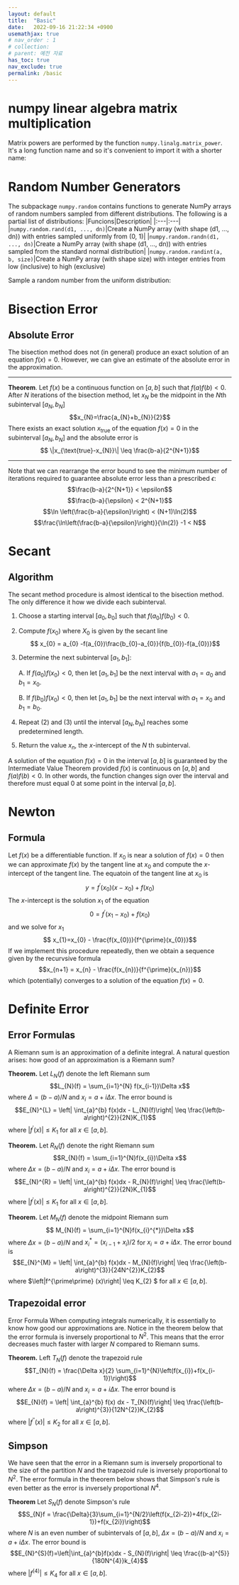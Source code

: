 ```yaml
---
layout: default
title:  "Basic"
date:   2022-09-16 21:22:34 +0900
usemathjax: true
# nav_order : 1
# collection: 
# parent: 예전 자료
has_toc: true
nav_exclude: true
permalink: /basic
---
```



# numpy linear algebra matrix multiplication
Matrix powers are performed by the function `numpy.linalg.matrix_power`. It's a long function name and so it's convenient to import it with a shorter name:


# Random Number Generators
The subpackage `numpy.random` contains functions to generate NumPy arrays of random numbers sampled from different distributions. The following is a partial list of distributions:
|Funcions|Description|
|:---|:---|
|`numpy.random.rand(d1, ..., dn)`|Create a NumPy array (with shape (d1, ..., dn)) with entries sampled uniformly from (0, 1)|
|`numpy.random.randn(d1, ..., dn)`|Create a NumPy array (with shape (d1, ..., dn)) with entries sampled from the standard normal distribution|
|`numpy.random.randint(a, b, size)`|Create a NumPy array (with shape size) with integer entries from low (inclusive) to high (exclusive)

Sample a random number from the uniform distribution:

# Bisection Error
## Absolute Error 

The bisection method does not (in general) produce an exact solution of an equation $f(x) = 0$. However, we can give an estimate of the absolute error in the approximation.
* * *
**Theorem**. Let $f(x)$ be a continuous function on $[a,b]$ such that $f(a)f(b)<0$. After $N$ iterations of the bisection method, let $x_{N}$ be the midpoint in the $N$th subinterval $[a_{N},b_{N}]$ $$x_{N}=\frac{a_{N}+b_{N}}{2}$$ There exists an exact solution $x_{\text{true}}$ of the equation $f(x)=0$ in the subinterval $[a_{N},b_{N}]$ and the absolute error is $$ \|x_{\text{true}-x_{N}}\| \leq \frac{b-a}{2^{N+1}}$$
- - -
Note that we can rearrange the error bound to see the minimum number of iterations required to guarantee absolute error less than a prescribed $\epsilon$:
$$\frac{b-a}{2^{N+1}} < \epsilon$$ 
$$\frac{b-a}{\epsilon} < 2^{N+1}$$
$$\ln \left(\frac{b-a}{\epsilon}\right) < (N+1)\ln(2)$$
$$\frac{\ln\left(\frac{b-a}{\epsilon}\right)}{\ln(2)} -1 < N$$ 


# Secant
## Algorithm
The secant method procedure is almost identical to the bisection method. The only difference it how we divide each subinterval.
1. Choose a starting interval $[a_{0},b_{0}]$ such that $f(a_{0})f(b_{0})<0$.
1. Compute $f(x_{0})$ where $X_{0}$ is given by the secant line $$ x_{0} = a_{0} -f(a_{0})\frac{b_{0}-a_{0}}{f(b_{0})-f(a_{0})}$$
1. Determine the next subinterval $[a_{1},b_{1}]$:
    
    A. If $f(a_{0})f(x_{0}) <0$, then let $[a_{1},b_{1}]$ be the next interval with $a_{1}=a_{0}$ and $b_{1}=x_{0}$.
    
    B. If $f(b_{0})f(x_{0})<0$, then let $[a_{1},b_{1}]$ be the next interval with $a_{1}=x_{0}$ and $b_{1}=b_{0}$.
1. Repeat (2) and (3) until the interval $[a_{N},b_{N}]$ reaches some predetermined length.
1. Return the value $x_{n}$, the $x$-intercept of the $N$ th subinterval.

A solution of the equation $f(x)=0$ in the interval $[a,b]$ is guaranteed by the Intermediate Value Theorem provided $f(x)$ is continuous on $[a,b]$ and $f(a)f(b)<0$. In other words, the function changes sign over the interval and therefore must equal 0 at some point in the interval $[a,b]$.

# Newton
## Formula
Let $f(x)$ be a differentiable function. If $x_{0}$ is near a solution of $f(x)=0$ then we can approximate $f(x)$ by the tangent line at $x_{0}$ and compute the $x$-intercept of the tangent line.
The equatoin of the tangent line at $x_{0}$ is $$y=f^{\prime}(x_{0})(x-x_{0}) + f(x_{0})$$
The $x$-intercept is the solution $x_{1}$ of the equation $$0=f^{\prime}(x_{1}-x_{0})+f(x_{0})$$ and we solve for $x_{1}$
$$ x_{1}=x_{0} - \frac{f(x_{0})}{f^{\prime}(x_{0})}$$
If we implement this procedure repeatedly, then we obtain a sequence given by the recurvsive formula $$x_{n+1} = x_{n} - \frac{f(x_{n})}{f^{\prime}(x_{n})}$$
which (potentially) converges to a solution of the equation $f(x)=0$.

# Definite Error
## Error Formulas
A Riemann sum is an approximation of a definite integral. A natural question arises: how good of an approximation is a Riemann sum?

**Theorem.** Let $L_{N}(f)$ denote the left Riemann sum $$L_{N}(f) = \sum_{i=1}^{N} f(x_{i-1})\Delta x$$
where $\Delta = (b-a)/N$ and $x_{i} = a+i\Delta x$. The error bound is $$E_{N}^{L} = \left| \int_{a}^{b} f(x)dx - L_{N}(f)\right| \leq \frac{\left(b-a\right)^{2}}{2N}K_{1}$$
where $\left|f^{\prime}(x)\right| \leq K_{1}$ for all $x \in \left[a,b\right]$.

**Theorem.** Let $R_{N}(f)$ denote the right Riemann sum $$R_{N}(f) = \sum_{i=1}^{N}f(x_{i})\Delta x$$
where $\Delta x = (b-a)/N$ and $x_{i} = a+i\Delta x$. The error bound is $$E_{N}^{R} = \left| \int_{a}^{b} f(x)dx - R_{N}(f)\right| \leq \frac{\left(b-a\right)^{2}}{2N}K_{1}$$
where $\left|f^{\prime}(x)\right| \leq K_{1}$ for all $x \in \left[a,b\right]$.

**Theorem.** Let $M_{N}(f)$ denote the midpoint Riemann sum $$ M_{N}(f) = \sum_{i=1}^{N}f(x_{i}^{*})\Delta x$$
where $\Delta x = (b-a)/N$ and $x_{i}^{*} = (x_{i-1}+x_{i})/2$ for $x_{i}=a+i \Delta x$. The error bound is 
$$E_{N}^{M} = \left| \int_{a}^{b} f(x)dx - M_{N}(f)\right| \leq \frac{\left(b-a\right)^{3}}{24N^{2}}K_{2}$$
where $\left|f^{\prime\prime} (x)\right| \leq K_{2} $ for all $x \in \left[a, b \right]$.

## Trapezoidal error
Error Formula
When computing integrals numerically, it is essentially to know how good our approximations are. Notice in the theorem below that the error formula is inversely proportional to $N^{2}$. This means that the error decreases much faster with larger $N$ compared to Riemann sums.

**Theorem.** Left $T_{N}(f)$ denote the trapezoid rule $$T_{N}(f) = \frac{\Delta x}{2} \sum_{i=1}^{N}\left(f(x_{i})+f(x_{i-1})\right)$$
where $\Delta x = (b-a)/N$ and $x_{i} = a+i \Delta x$. The error bound is 
$$E_{N}(f) = \left| \int_{a}^{b} f(x) dx - T_{N}(f)\right| \leq \frac{\left(b-a\right)^{3}}{12N^{2}}K_{2}$$
where $\left|f^{\prime \prime}(x)\right| \leq K_{2}$ for all $x \in \left[a, b\right]$.

## Simpson
We have seen that the error in a Riemann sum is inversely proportional to the size of the partition $N$ and the trapezoid rule is inversely proportional to $N^{2}$. The error formula in the theorem below shows that Simpson's rule is even better as the error is inversely proportional $N^{4}$.

**Theorem** Let $S_{N}(f)$ denote Simpson's rule $$S_{N}f = \frac{\Delta}{3}\sum_{i=1}^{N/2}\left(f(x_{2i-2})+4f(x_{2i-1})+f(x_{2i})\right)$$ where $N$ is an even number of subintervals of
$\left[a, b\right]$, $\Delta x = (b-a)/N$ and $x_{i}=a+i\Delta x$. The error bound is
$$E_{N}^{S}(f)=\left|\int_{a}^{b}f(x)dx - S_{N}(f)\right| \leq \frac{(b-a)^{5}}{180N^{4}}k_{4}$$
where $\left|f^{(4)}\right| \leq K_{4}$ for all $x \in \left[a, b\right]$.

